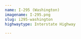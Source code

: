 ```yaml
---
name: I-295 (Washington)
imagename: I-295.png
slug: i295-washington
highwaytype: Interstate Highway

---
```

